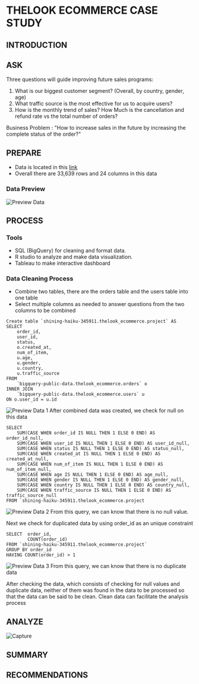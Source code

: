 # THELOOK ECOMMERCE CASE STUDY
## INTRODUCTION
## ASK
Three questions will guide improving future sales programs:
1. What is our biggest customer segment? (Overall, by country, gender, age)
2. What traffic source is the most effective for us to acquire users?
3. How is the monthly trend of sales? How Much is the cancellation and refund rate vs the total number of orders?

Business Problem : "How to increase sales in the future by increasing the complete status of the order?"
## PREPARE
- Data is located in this [link](https://drive.google.com/drive/folders/10X9zeO-JUt40rIsY0y_tQwi6AYvqvMLG?usp=sharing)
- Overall there are 33,639 rows and 24 columns in this data
### Data Preview
![Preview Data](https://user-images.githubusercontent.com/103189217/163332934-8548a783-5379-41aa-8aef-e9136c47c8ca.PNG)
## PROCESS
### Tools
- SQL (BigQuery) for cleaning and format data.
- R studio to analyze and make data visualization.
- Tableau to make interactive dashboard
### Data Cleaning Process
- Combine two tables, there are the orders table and the users table into one table
- Select multiple columns as needed to answer questions from the two columns to be combined
```
Create table `shining-haiku-345911.thelook_ecommerce.project` AS
SELECT
    order_id,
    user_id,
    status,
    o.created_at,
    num_of_item,
    u.age,
    u.gender,
    u.country,
    u.traffic_source
FROM
    `bigquery-public-data.thelook_ecommerce.orders` o 
INNER JOIN
    `bigquery-public-data.thelook_ecommerce.users` u
ON o.user_id = u.id
```
![Preview Data 1](https://user-images.githubusercontent.com/103189217/163342106-c95ce682-b27e-42dd-8a7b-caaa09385eb2.PNG)
After combined data was created, we check for null on this data
```
SELECT
    SUM(CASE WHEN order_id IS NULL THEN 1 ELSE 0 END) AS order_id_null,
    SUM(CASE WHEN user_id IS NULL THEN 1 ELSE 0 END) AS user_id_null,
    SUM(CASE WHEN status IS NULL THEN 1 ELSE 0 END) AS status_null,
    SUM(CASE WHEN created_at IS NULL THEN 1 ELSE 0 END) AS created_at_null,
    SUM(CASE WHEN num_of_item IS NULL THEN 1 ELSE 0 END) AS num_of_item_null,
    SUM(CASE WHEN age IS NULL THEN 1 ELSE 0 END) AS age_null,
    SUM(CASE WHEN gender IS NULL THEN 1 ELSE 0 END) AS gender_null,
    SUM(CASE WHEN country IS NULL THEN 1 ELSE 0 END) AS country_null,
    SUM(CASE WHEN traffic_source IS NULL THEN 1 ELSE 0 END) AS traffic_source_null
FROM `shining-haiku-345911.thelook_ecommerce.project
```
![Preview Data 2](https://user-images.githubusercontent.com/103189217/163342517-e911964f-0532-4f30-af10-ca6a988ddcc3.PNG)
From this query, we can know that there is no null value.

Next we check for duplicated data by using order_id as an unique constraint
```
SELECT  order_id,
        COUNT(order_id)
FROM `shining-haiku-345911.thelook_ecommerce.project` 
GROUP BY order_id
HAVING COUNT(order_id) > 1
```
![Preview Data 3](https://user-images.githubusercontent.com/103189217/163344912-d2c119d4-6957-4440-aa9a-010fb735fbbb.PNG)
From this query, we can know that there is no duplicate data

After checking the data, which consists of checking for null values and duplicate data, neither of them was found in the data to be processed so that the data can be said to be clean. Clean data can facilitate the analysis process
## ANALYZE
![Capture](https://user-images.githubusercontent.com/103189217/163671525-6490f75f-94cc-42e5-8fa5-9ee2af6737cb.PNG)

## SUMMARY
## RECOMMENDATIONS
